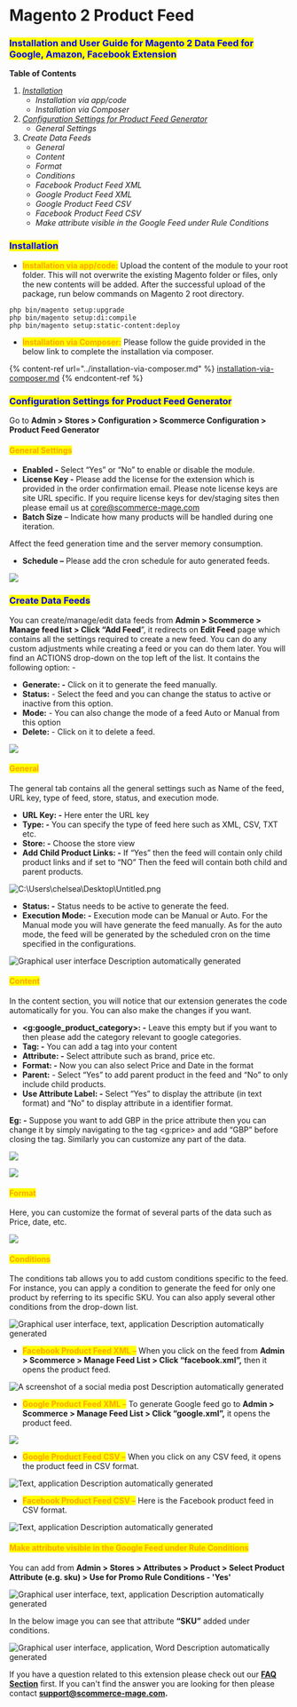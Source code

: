 # Magento 2 Product Feed

### <mark style="color:blue;">Installation and User Guide for Magento 2 Data Feed for Google, Amazon, Facebook Extension</mark>

**Table of Contents**

1. [_Installation_ ](magento-2-product-feed.md#\_bookmark0)
   * _Installation via app/code_&#x20;
   * _Installation via Composer_
2. [_Configuration Settings for Product Feed Generator_ ](magento-2-product-feed.md#\_bookmark3)
   * _General Settings_&#x20;
3. _Create Data Feeds_&#x20;
   * _General_&#x20;
   * _Content_&#x20;
   * _Format_&#x20;
   * _Conditions_&#x20;
   * _Facebook Product Feed XML_&#x20;
   * _Google Product Feed XML_&#x20;
   * _Google Product Feed CSV_&#x20;
   * _Facebook Product Feed CSV_&#x20;
   * _Make attribute visible in the Google Feed under Rule Conditions_&#x20;

### <mark style="color:blue;">Installation</mark> <a href="#_bookmark0" id="_bookmark0"></a>

* <mark style="color:orange;">**Installation via app/code:**</mark> Upload the content of the module to your root folder. This will not overwrite the existing Magento folder or files, only the new contents will be added. After the successful upload of the package, run below commands on Magento 2 root directory.

```
php bin/magento setup:upgrade
php bin/magento setup:di:compile
php bin/magento setup:static-content:deploy
```

* <mark style="color:orange;">**Installation via Composer:**</mark> Please follow the guide provided in the below link to complete the installation via composer.

{% content-ref url="../installation-via-composer.md" %}
[installation-via-composer.md](../installation-via-composer.md)
{% endcontent-ref %}

### <mark style="color:blue;">Configuration Settings for Product Feed Generator</mark> <a href="#_bookmark3" id="_bookmark3"></a>

Go to **Admin > Stores > Configuration > Scommerce Configuration > Product Feed Generator**

#### <mark style="color:orange;">General Settings</mark> <a href="#_bookmark4" id="_bookmark4"></a>

* **Enabled -** Select “Yes” or “No” to enable or disable the module.
* **License Key -** Please add the license for the extension which is provided in the order confirmation email. Please note license keys are site URL specific. If you require license keys for dev/staging sites then please email us at [core@scommerce-mage.com](mailto:core@scommerce-mage.com)
* **Batch Size** – Indicate how many products will be handled during one iteration.

Affect the feed generation time and the server memory consumption.

* **Schedule –** Please add the cron schedule for auto generated feeds.

![](<../../.gitbook/assets/1 (35)>)

### <mark style="color:blue;">**Create Data Feeds**</mark> &#x20;

You can create/manage/edit data feeds from **Admin > Scommerce > Manage feed list > Click “Add Feed**”, it redirects on **Edit Feed** page which contains all the settings required to create a new feed. You can do any custom adjustments while creating a feed or you can do them later. You will find an ACTIONS drop-down on the top left of the list. It contains the following option: -

* **Generate: -** Click on it to generate the feed manually.
* **Status:** - Select the feed and you can change the status to active or inactive from this option.
* **Mode:** - You can also change the mode of a feed Auto or Manual from this option
* **Delete:** - Click on it to delete a feed.

![](<../../.gitbook/assets/2 (6)>)

#### <mark style="color:orange;">General</mark> <a href="#_bookmark6" id="_bookmark6"></a>

The general tab contains all the general settings such as Name of the feed, URL key, type of feed, store, status, and execution mode.

* **URL Key: -** Here enter the URL key
* **Type: -** You can specify the type of feed here such as XML, CSV, TXT etc.
* **Store: -** Choose the store view
* **Add Child Product Links: -** If “Yes” then the feed will contain only child product links and if set to “NO” Then the feed will contain both child and parent products.

![C:\Users\chelsea\Desktop\Untitled.png](<../../.gitbook/assets/3 (43)>)

* **Status: -** Status needs to be active to generate the feed.
* **Execution Mode: -** Execution mode can be Manual or Auto. For the Manual mode you will have generate the feed manually. As for the auto mode, the feed will be generated by the scheduled cron on the time specified in the configurations.

![Graphical user interface  Description automatically generated](<../../.gitbook/assets/4 (70)>)

#### <mark style="color:orange;">Content</mark> <a href="#_bookmark7" id="_bookmark7"></a>

In the content section, you will notice that our extension generates the code automatically for you. You can also make the changes if you want.

* **\<g:google\_product\_category>: -** Leave this empty but if you want to then please add the category relevant to google categories.
* **Tag: -** You can add a tag into your content
* **Attribute: -** Select attribute such as brand, price etc.
* **Format: -** Now you can also select Price and Date in the format
* **Parent:** - Select “Yes” to add parent product in the feed and “No” to only include child products.
* **Use Attribute Label: -** Select “Yes” to display the attribute (in text format) and “No” to display attribute in a identifier format.

**Eg: -** Suppose you want to add GBP in the price attribute then you can change it by simply navigating to the tag \<g:price> and add “GBP” before closing the tag. Similarly you can customize any part of the data.

![](<../../.gitbook/assets/5 (2)>)

![](<../../.gitbook/assets/6 (3)>)

#### <mark style="color:orange;">Format</mark> <a href="#_bookmark8" id="_bookmark8"></a>

Here, you can customize the format of several parts of the data such as Price, date, etc.

![](<../../.gitbook/assets/7 (58)>)

#### <mark style="color:orange;">Conditions</mark> <a href="#_bookmark9" id="_bookmark9"></a>

The conditions tab allows you to add custom conditions specific to the feed. For instance, you can apply a condition to generate the feed for only one product by referring to its specific SKU. You can also apply several other conditions from the drop-down list.

![Graphical user interface, text, application  Description automatically generated](<../../.gitbook/assets/8 (53)>)

* <mark style="color:orange;">**Facebook Product Feed XML –**</mark> When you click on the feed from **Admin > Scommerce > Manage Feed List > Click “facebook.xml”,** then it opens the product feed.

![A screenshot of a social media post  Description automatically generated](<../../.gitbook/assets/9 (41)>)

* <mark style="color:orange;">**Google Product Feed XML –**</mark> To generate Google feed go to **Admin > Scommerce > Manage Feed List > Click “google.xml”,** it opens the product feed.

![](<../../.gitbook/assets/10 (18)>)

* <mark style="color:orange;">**Google Product Feed CSV –**</mark> When you click on any CSV feed, it opens the product feed in CSV format.

![Text, application  Description automatically generated](<../../.gitbook/assets/11 (13)>)

* <mark style="color:orange;">**Facebook Product Feed CSV –**</mark> Here is the Facebook product feed in CSV format.

![Text, application  Description automatically generated](<../../.gitbook/assets/12 (15)>)

#### <mark style="color:orange;">Make attribute visible in the Google Feed under Rule Conditions</mark> <a href="#_bookmark14" id="_bookmark14"></a>

You can add from **Admin > Stores > Attributes > Product > Select Product Attribute (e.g. sku) > Use for Promo Rule Conditions - 'Yes'**

![Graphical user interface, text, application  Description automatically generated](<../../.gitbook/assets/13 (20)>)

In the below image you can see that attribute **“SKU”** added under conditions.

![Graphical user interface, application, Word  Description automatically generated](<../../.gitbook/assets/14 (15)>)

If you have a question related to this extension please check out our [**FAQ Section**](https://www.scommerce-mage.com/magento-2-product-feed-manager.html#faq) first. If you can't find the answer you are looking for then please contact [**support@scommerce-mage.com**](mailto:core@scommerce-mage.com)**.**
